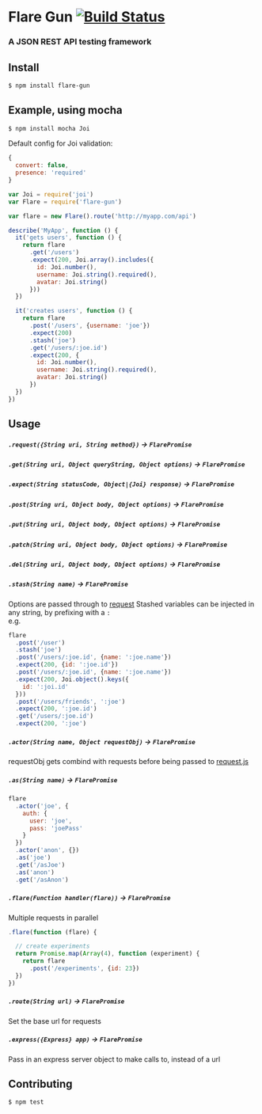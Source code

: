 # Flare Gun [![Build Status](https://drone.io/github.com/Zolmeister/flare-gun/status.png)](https://drone.io/github.com/Zolmeister/flare-gun/latest)

### A JSON REST API testing framework

## Install

```sh
$ npm install flare-gun
```

## Example, using mocha

```sh
$ npm install mocha Joi
```

Default config for Joi validation:

```js
{
  convert: false,
  presence: 'required'
}
```

```js
var Joi = require('joi')
var Flare = require('flare-gun')

var flare = new Flare().route('http://myapp.com/api')

describe('MyApp', function () {
  it('gets users', function () {
    return flare
      .get('/users')
      .expect(200, Joi.array().includes({
        id: Joi.number(),
        username: Joi.string().required(),
        avatar: Joi.string()
      }))
  })

  it('creates users', function () {
    return flare
      .post('/users', {username: 'joe'})
      .expect(200)
      .stash('joe')
      .get('/users/:joe.id')
      .expect(200, {
        id: Joi.number(),
        username: Joi.string().required(),
        avatar: Joi.string()
      })
  })
})
```

## Usage

##### `.request({String uri, String method})` -> `FlarePromise`

##### `.get(String uri, Object queryString, Object options)` -> `FlarePromise`

##### `.expect(String statusCode, Object|{Joi} response)` -> `FlarePromise`

##### `.post(String uri, Object body, Object options)` -> `FlarePromise`

##### `.put(String uri, Object body, Object options)` -> `FlarePromise`

##### `.patch(String uri, Object body, Object options)` -> `FlarePromise`

##### `.del(String uri, Object body, Object options)` -> `FlarePromise`

##### `.stash(String name)` -> `FlarePromise`

Options are passed through to [request](https://github.com/request/request)
Stashed variables can be injected in any string, by prefixing with a `:`  
e.g.

```js
flare
  .post('/user')
  .stash('joe')
  .post('/users/:joe.id', {name: ':joe.name'})
  .expect(200, {id: ':joe.id'})
  .post('/users/:joe.id', {name: ':joe.name'})
  .expect(200, Joi.object().keys({
    id: ':joi.id'
  }))
  .post('/users/friends', ':joe')
  .expect(200, ':joe.id')
  .get('/users/:joe.id')
  .expect(200, ':joe')
```

##### `.actor(String name, Object requestObj)` -> `FlarePromise`

requestObj gets combind with requests before being passed to [request.js](https://github.com/mikeal/request)

##### `.as(String name)` -> `FlarePromise`

```js
flare
  .actor('joe', {
    auth: {
      user: 'joe',
      pass: 'joePass'
    }
  })
  .actor('anon', {})
  .as('joe')
  .get('/asJoe')
  .as('anon')
  .get('/asAnon')
```

##### `.flare(Function handler(flare))` -> `FlarePromise`

Multiple requests in parallel

```js
.flare(function (flare) {

  // create experiments
  return Promise.map(Array(4), function (experiment) {
    return flare
      .post('/experiments', {id: 23})
  })
})
```

##### `.route(String url)` -> `FlarePromise`

Set the base url for requests

##### `.express({Express} app)` -> `FlarePromise`

Pass in an express server object to make calls to, instead of a url


## Contributing

```sh
$ npm test
```
